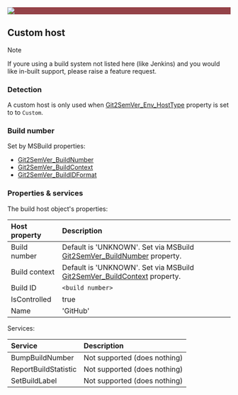 ﻿---
uid: custom-host
---

<div style="background-color:#944248;padding:0px;margin-bottom:0.5em">
  <img src="https://noetictools.github.io/Git2SemVer/Images/Git2SemVer_banner_840x70.png"/>
</div>

## Custom host

> [!NOTE]
> If youre using a build system not listed here (like Jenkins) and you would like in-built support, please raise a feature request.

### Detection

A custom host is only used when [Git2SemVer_Env_HostType](xref:msbuild-properties##inputs) property is set to to `Custom`.

### Build number

Set by MSBuild properties:

* [Git2SemVer_BuildNumber](xref:msbuild-properties##inputs)
* [Git2SemVer_BuildContext](xref:msbuild-properties##inputs)
* [Git2SemVer_BuildIDFormat](xref:msbuild-properties##inputs)

### Properties & services

The build host object's properties:

| Host property | Description  |
|:-- |:-- |
| Build number  | Default is 'UNKNOWN'. Set via MSBuild [Git2SemVer_BuildNumber](xref:msbuild-properties##inputs) property. |
| Build context | Default is 'UNKNOWN'. Set via MSBuild [Git2SemVer_BuildContext](xref:msbuild-properties##inputs) property. |
| Build ID      | `<build number>` |
| IsControlled          | true          |
| Name                  | 'GitHub'    |

Services:

| Service | Description  |
|:-- |:-- |
| BumpBuildNumber       | Not supported (does nothing) |
| ReportBuildStatistic  | Not supported (does nothing) |
| SetBuildLabel         | Not supported (does nothing) |

